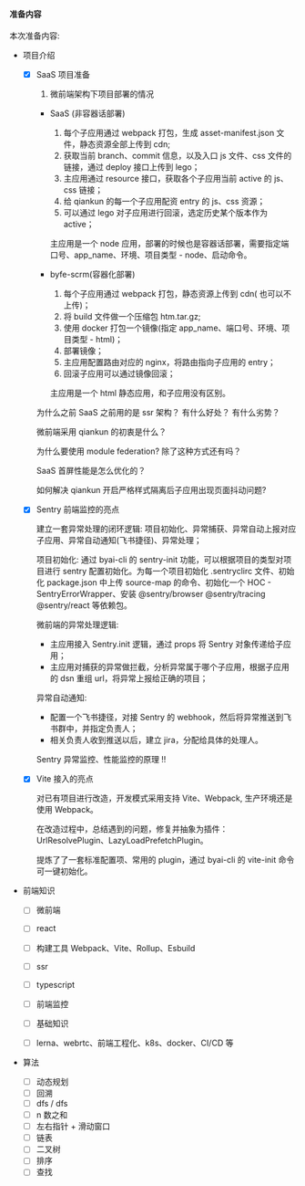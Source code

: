 #### 准备内容

本次准备内容:

- 项目介绍

  - [x] SaaS 项目准备
  
    1. 微前端架构下项目部署的情况
    - SaaS (非容器话部署)
      1. 每个子应用通过 webpack 打包，生成 asset-manifest.json 文件，静态资源全部上传到 cdn;
      2. 获取当前 branch、commit 信息，以及入口 js 文件、css 文件的链接，通过 deploy 接口上传到 lego；
      3. 主应用通过 resource 接口，获取各个子应用当前 active 的 js、css 链接；
      4. 给 qiankun 的每一个子应用配资 entry 的 js、css 资源；
      5. 可以通过 lego 对子应用进行回滚，选定历史某个版本作为 active；

      主应用是一个 node 应用，部署的时候也是容器话部署，需要指定端口号、app_name、环境、项目类型 - node、启动命令。

    - byfe-scrm(容器化部署)
      1.  每个子应用通过 webpack 打包，静态资源上传到 cdn( 也可以不上传)；
      2.  将 build 文件做一个压缩包 htm.tar.gz;
      3.  使用 docker 打包一个镜像(指定 app_name、端口号、环境、项目类型 - html)；
      4.  部署镜像；
      5.  主应用配置路由对应的 nginx，将路由指向子应用的 entry；
      6.  回滚子应用可以通过镜像回滚；

      主应用是一个 html 静态应用，和子应用没有区别。

    为什么之前 SaaS 之前用的是 ssr 架构？ 有什么好处？ 有什么劣势？

    微前端采用 qiankun 的初衷是什么？

    为什么要使用 module federation? 除了这种方式还有吗？

    SaaS 首屏性能是怎么优化的？
  
    如何解决 qiankun 开启严格样式隔离后子应用出现页面抖动问题?


  - [x] Sentry 前端监控的亮点
  
    建立一套异常处理的闭环逻辑: 项目初始化、异常捕获、异常自动上报对应子应用、异常自动通知(飞书捷径)、异常处理；

    项目初始化: 通过 byai-cli 的 sentry-init 功能，可以根据项目的类型对项目进行 sentry 配置初始化。为每一个项目初始化 .sentryclirc 文件、初始化 package.json 中上传 source-map 的命令、初始化一个 HOC - SentryErrorWrapper、安装 @sentry/browser @sentry/tracing @sentry/react 等依赖包。

    微前端的异常处理逻辑: 
    - 主应用接入 Sentry.init 逻辑，通过 props 将 Sentry 对象传递给子应用；
    - 主应用对捕获的异常做拦截，分析异常属于哪个子应用，根据子应用的 dsn 重组 url，将异常上报给正确的项目；

    异常自动通知:
    - 配置一个飞书捷径，对接 Sentry 的 webhook，然后将异常推送到飞书群中，并指定负责人；
    - 相关负责人收到推送以后，建立 jira，分配给具体的处理人。

    Sentry 异常监控、性能监控的原理 !!

  
  - [x] Vite 接入的亮点

    对已有项目进行改造，开发模式采用支持 Vite、Webpack, 生产环境还是使用 Webpack。

    在改造过程中，总结遇到的问题，修复并抽象为插件： UrlResolvePlugin、LazyLoadPrefetchPlugin。

    提炼了了一套标准配置项、常用的 plugin，通过 byai-cli 的 vite-init 命令可一键初始化。

- 前端知识
  - [ ] 微前端
  - [ ] react
  - [ ] 构建工具 Webpack、Vite、Rollup、Esbuild
  - [ ] ssr
  - [ ] typescript
  - [ ] 前端监控
  - [ ] 基础知识

  - [ ] lerna、webrtc、前端工程化、k8s、docker、CI/CD 等
  
- 算法
  - [ ] 动态规划
  - [ ] 回溯
  - [ ] dfs / dfs
  - [ ] n 数之和
  - [ ] 左右指针 + 滑动窗口
  - [ ] 链表
  - [ ] 二叉树
  - [ ] 排序
  - [ ] 查找